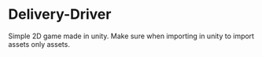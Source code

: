 # Delivery-Driver
Simple 2D game made in unity.
Make sure when importing in unity to import assets only assets.